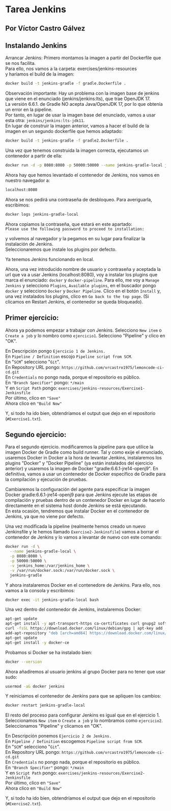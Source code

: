 # **Tarea Jenkins**
## Por Víctor Castro Gálvez

## Instalando Jenkins
Arrancar Jenkins:
Primero montamos la imagen a partir del Dockerfile que se nos facilita.  
Para ello, nos vamos a la carpeta:
exercises/jenkins-resources  
y haríamos el build de la imagen:  
```bash
docker build -t jenkins-gradle -f gradle.Dockerfile .
```
Observación importante:
Hay un problema con la imagen base de jenkins que viene en el enunciado (jenkins/jenkins:lts), que trae OpenJDK 17.  
La versión 6.6.1. de Gradle NO acepta Java/OpenJDK 17, por lo que obtenía un error en la pipeline.  
Por tanto, en lugar de usar la imagen base del enunciado, vamos a usar esta otra: `jenkins/jenkins:lts-jdk11`.  
En lugar de construir la imagen anterior, vamos a hacer el build de la imagen en un segundo dockerfile que hemos adaptado:  

```bash
docker build -t jenkins-gradle -f gradle2.Dockerfile .
```

Una vez que tenemos construida la imagen correcta, ejecutamos un contenedor a partir de ella:  

```bash
docker run -d -p 8080:8080 -p 50000:50000 --name jenkins-gradle-local jenkins-gradle
```

Ahora hay que hemos levantado el contenedor de Jenkins, nos vamos en nuestro navegador a:  
```bash
localhost:8080
```

Ahora se nos pedirá una contraseña de desbloqueo. Para averiguarla, escribimos:  
```bash
docker logs jenkins-gradle-local
```

Ahora copiamos la contraseña, que estará en este apartado:  
`Please use the following password to proceed to installation:`  

y volvemos al navegador y la pegamos en su lugar para finalizar la instalación de Jenkins.  
Seleccionaremos que instale los plugins por defecto.

Ya tenemos Jenkins funcionando en local.  

Ahora, una vez introducido nombre de usuario y contraseña y aceptada la url que va a usar Jenkins (localhost:8080), voy a instalar los plugins que marca el enunciado: `docker` y `docker-pipeline`. Para ello, me voy a `Manage Jenkins` y selecciono `Plugins`, `Available plugins`, en el buscador pongo `docker` y selecciono `Docker` y `Docker Pipeline`. Clico en el botón `Install` y, una vez instalados los plugins, clico en `Go
back to the top page`. (Si clicamos en Restart Jenkins, el contenedor se queda bloqueado).  

## Primer ejercicio:  
Ahora ya podemos empezar a trabajar con Jenkins. Selecciono `New item` o `Create a job` y lo nombro como `ejercicio1`. Selecciono "Pipeline" y clico en "OK".  

En Descripción pongo `Ejercicio 1 de Jenkins.`  
En `Pipeline / Definition` escojo `Pipeline script from SCM`.  
En "`SCM`" selecciono "`Git`".  
En Repository URL pongo: `https://github.com/vrcastro1975/lemoncode-ci-cd.git`  
En `Credentials` no pongo nada, porque el repositorio es público.  
En `"Branch Specifier"` pongo: `*/main`  
Y en `Script Path` pongo: `exercises/jenkins-resources/Exercise1-Jenkinsfile`  
Por último, clico en `"Save"`  
Ahora clico en `"Build Now"`  

Y, si todo ha ido bien, obtendríamos el output que dejo en el repositorio (`#Exercise1.txt`).  
  
## Segundo ejercicio:  
Para el segundo ejercicio. modificaremos la pipeline para que utilice la imagen Docker de Gradle como build runner. Tal y como exije el enunciado, usaremos Docker in Docker a la hora de levantar Jenkins, instalaremos los plugins "Docker" y "Docker Pipeline" (ya están instalados del ejercicio anterior) y usaremos la imagen de Docker "gradle:6.6.1-jre14-openj9". En definitiva, vamos a usar un contenedor de Docker específico de Gradle para la compilación y ejecución de pruebas.  

Cambiaremos la configuración del agente para especificar la imagen Docker gradle:6.6.1-jre14-openj9 para que Jenkins ejecute las etapas de compilación y pruebas dentro de un contenedor Docker en lugar de hacerlo directamente en el sistema host donde Jenkins se está ejecutando.  
En esta ocasión, tendremos que instalar Docker en el contenedor de Jenkins, ya que no viene por defecto.

Una vez modificada la pipeline (realmente hemos creado un nuevo Jenkinsfile y le hemos llamado `Exercise2-Jenkinsfile`) vamos a borrar el contenedor de Jenkins y lo vamos a levantar de nuevo con este comando:  

```bash
docker run -d \
  --name jenkins-gradle-local \
  -p 8080:8080 \
  -p 50000:50000 \
  -v jenkins_home:/var/jenkins_home \
  -v /var/run/docker.sock:/var/run/docker.sock \
  jenkins-gradle
```  

Y ahora instalaremos Docker en el contenedore de Jenkins. Para ello, nos vamos a la consola y escribimos:  

```bash
docker exec -it jenkins-gradle-local bash
```  

Una vez dentro del contenedor de Jenkins, instalaremos Docker:  

```bash
apt-get update
apt-get install -y apt-transport-https ca-certificates curl gnupg2 software-properties-common
curl -fsSL https://download.docker.com/linux/debian/gpg | apt-key add -
add-apt-repository "deb [arch=amd64] https://download.docker.com/linux/debian $(lsb_release -cs) stable"
apt-get update
apt-get install -y docker-ce
``` 

Probamos si Docker se ha instalado bien:  
```bash
docker --version
```

Ahora añadiremos al usuario jenkins al grupo Docker para no tener que usar sudo:  

```bash
usermod -aG docker jenkins
```

Y reiniciamos el contenedor de Jenkins para que se apliquen los cambios:  

```bash
docker restart jenkins-gradle-local
```  

El resto del proceso para configurar Jenkins es igual que en el ejercicio 1. Seleccionamos `New item` o `Create a job` y lo nombramos como `ejercicio2`. Seleccionamos "Pipeline" y clicamos en "OK".  

En Descripción ponemos `Ejercicio 2 de Jenkins.`  
En `Pipeline / Definition` escogemos `Pipeline script from SCM`.  
En "`SCM`" selecciono "`Git`".  
En Repository URL pongo: `https://github.com/vrcastro1975/lemoncode-ci-cd.git`  
En `Credentials` no pongo nada, porque el repositorio es público.  
En `"Branch Specifier"` pongo: `*/main`  
Y en `Script Path` pongo: `exercises/jenkins-resources/Exercise2-Jenkinsfile`  
Por último, clico en `"Save"`  
Ahora clico en `"Build Now"`  

Y, si todo ha ido bien, obtendríamos el output que dejo en el repositorio (`#Exercise2.txt`).  


